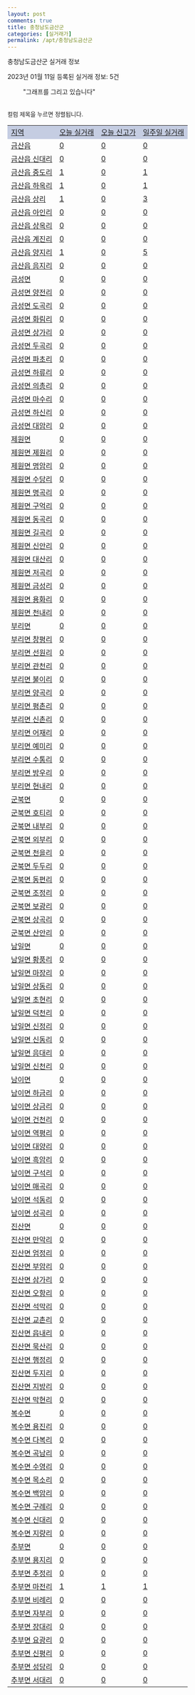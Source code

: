 ```yaml
---
layout: post
comments: true
title: 충청남도금산군
categories: [실거래가]
permalink: /apt/충청남도금산군
---
```


충청남도금산군 실거래 정보

2023년 01월 11일 등록된 실거래 정보: 5건

<!--<script async src="https://pagead2.googlesyndication.com/pagead/js/adsbygoogle.js?client=ca-pub-3485438051770037"
 crossorigin="anonymous"></script>-->

<script type="text/javascript">
  google.charts.load('current', {'packages':['corechart']});
  google.charts.setOnLoadCallback(drawChart);

  function drawChart() {
    var data = google.visualization.arrayToDataTable([['거래일', '매매', '전월세', '전매'], ['21-01', 8, 0, 0], ['21-02', 41, 9, 0], ['21-03', 1, 0, 0], ['21-04', 1, 0, 0], ['21-05', 1, 0, 0], ['21-06', 0, 2, 0], ['21-07', 3, 0, 0], ['21-08', 11, 0, 2], ['21-09', 1, 0, 0], ['21-10', 1, 0, 0], ['21-11', 1, 1, 0], ['21-12', 0, 1, 0], ['22-01', 22, 3, 1], ['22-02', 14, 6, 12], ['22-03', 33, 10, 5], ['22-04', 36, 8, 11], ['22-05', 38, 16, 21], ['22-06', 24, 11, 11], ['22-07', 16, 15, 6], ['22-08', 16, 8, 7], ['22-09', 13, 16, 2], ['22-10', 12, 11, 2], ['22-11', 13, 13, 4], ['22-12', 17, 7, 11], ['23-01', 1, 1, 4]]);

    var options = {
      title: '최근 1년간 유형별 거래량 추이',
      legend: { position: 'bottom' }
    };

    setTimeout(function() {
        var chart = new google.visualization.LineChart(document.getElementById('columnchart_material'));
        chart.draw(data, (options));
        document.getElementById('loading').style.display = 'none';
        var dayLabel = (new Date()).getDay();
        if (dayLabel < 2) {
            sorttable.innerSortFunction.apply(document.getElementById('week'), []);
            sorttable.innerSortFunction.apply(document.getElementById('week'), []);        
        }
        else {
            sorttable.innerSortFunction.apply(document.getElementById('today'), []);
            sorttable.innerSortFunction.apply(document.getElementById('today'), []);
        }
    }, 200);

  }
</script>

<div id="loading" style="z-index:20; display: block; margin-left: 35px">"그래프를 그리고 있습니다"</div>
<div id="columnchart_material" style="width: 95%; margin-left: -35px; display: block"></div>
<!--<div style="width: 95%; margin-left: -35px; display: block">
      <script async src="https://pagead2.googlesyndication.com/pagead/js/adsbygoogle.js?client=ca-pub-3485438051770037"
          crossorigin="anonymous"></script>
      <ins class="adsbygoogle"
          style="display:block"
          data-ad-format="fluid"
          data-ad-layout-key="-fb+5w+4e-db+86"
          data-ad-client="ca-pub-3485438051770037"
          data-ad-slot="1827090281"></ins>
      <script>
          (adsbygoogle = window.adsbygoogle || []).push({});
      </script>
</div>-->
<br>

<font size='small' style='font-size: small;'>컬럼 제목을 누르면 정렬됩니다.</font>
<table class="sortable">
  <tr style='background-color: rgba(114, 132, 186,0.4);'>
    <td id="region"><a href="#">지역</a></td>
    <td id="today"><a href="#">오늘 실거래</a></td>
    <td id="today_new"><a href="#">오늘 신고가</a></td>
    <td id="week"><a href="#">일주일 실거래</a></td>
  </tr>

  
  <tr class="item">
    <td><a href="충청남도금산군금산읍">금산읍</a></td>
    <td><a href="충청남도금산군금산읍">0</a></td>
    <td><a href="충청남도금산군금산읍">0</a></td>
    <td><a href="충청남도금산군금산읍">0</a></td>
  </tr>
    

  <tr class="item">
    <td><a href="충청남도금산군금산읍신대리">금산읍 신대리</a></td>
    <td><a href="충청남도금산군금산읍신대리">0</a></td>
    <td><a href="충청남도금산군금산읍신대리">0</a></td>
    <td><a href="충청남도금산군금산읍신대리">0</a></td>
  </tr>
    

  <tr class="item">
    <td><a href="충청남도금산군금산읍중도리">금산읍 중도리</a></td>
    <td><a href="충청남도금산군금산읍중도리">1</a></td>
    <td><a href="충청남도금산군금산읍중도리">0</a></td>
    <td><a href="충청남도금산군금산읍중도리">1</a></td>
  </tr>
    

  <tr class="item">
    <td><a href="충청남도금산군금산읍하옥리">금산읍 하옥리</a></td>
    <td><a href="충청남도금산군금산읍하옥리">1</a></td>
    <td><a href="충청남도금산군금산읍하옥리">0</a></td>
    <td><a href="충청남도금산군금산읍하옥리">1</a></td>
  </tr>
    

  <tr class="item">
    <td><a href="충청남도금산군금산읍상리">금산읍 상리</a></td>
    <td><a href="충청남도금산군금산읍상리">1</a></td>
    <td><a href="충청남도금산군금산읍상리">0</a></td>
    <td><a href="충청남도금산군금산읍상리">3</a></td>
  </tr>
    

  <tr class="item">
    <td><a href="충청남도금산군금산읍아인리">금산읍 아인리</a></td>
    <td><a href="충청남도금산군금산읍아인리">0</a></td>
    <td><a href="충청남도금산군금산읍아인리">0</a></td>
    <td><a href="충청남도금산군금산읍아인리">0</a></td>
  </tr>
    

  <tr class="item">
    <td><a href="충청남도금산군금산읍상옥리">금산읍 상옥리</a></td>
    <td><a href="충청남도금산군금산읍상옥리">0</a></td>
    <td><a href="충청남도금산군금산읍상옥리">0</a></td>
    <td><a href="충청남도금산군금산읍상옥리">0</a></td>
  </tr>
    

  <tr class="item">
    <td><a href="충청남도금산군금산읍계진리">금산읍 계진리</a></td>
    <td><a href="충청남도금산군금산읍계진리">0</a></td>
    <td><a href="충청남도금산군금산읍계진리">0</a></td>
    <td><a href="충청남도금산군금산읍계진리">0</a></td>
  </tr>
    

  <tr class="item">
    <td><a href="충청남도금산군금산읍양지리">금산읍 양지리</a></td>
    <td><a href="충청남도금산군금산읍양지리">1</a></td>
    <td><a href="충청남도금산군금산읍양지리">0</a></td>
    <td><a href="충청남도금산군금산읍양지리">5</a></td>
  </tr>
    

  <tr class="item">
    <td><a href="충청남도금산군금산읍음지리">금산읍 음지리</a></td>
    <td><a href="충청남도금산군금산읍음지리">0</a></td>
    <td><a href="충청남도금산군금산읍음지리">0</a></td>
    <td><a href="충청남도금산군금산읍음지리">0</a></td>
  </tr>
    

  <tr class="item">
    <td><a href="충청남도금산군금성면">금성면</a></td>
    <td><a href="충청남도금산군금성면">0</a></td>
    <td><a href="충청남도금산군금성면">0</a></td>
    <td><a href="충청남도금산군금성면">0</a></td>
  </tr>
    

  <tr class="item">
    <td><a href="충청남도금산군금성면양전리">금성면 양전리</a></td>
    <td><a href="충청남도금산군금성면양전리">0</a></td>
    <td><a href="충청남도금산군금성면양전리">0</a></td>
    <td><a href="충청남도금산군금성면양전리">0</a></td>
  </tr>
    

  <tr class="item">
    <td><a href="충청남도금산군금성면도곡리">금성면 도곡리</a></td>
    <td><a href="충청남도금산군금성면도곡리">0</a></td>
    <td><a href="충청남도금산군금성면도곡리">0</a></td>
    <td><a href="충청남도금산군금성면도곡리">0</a></td>
  </tr>
    

  <tr class="item">
    <td><a href="충청남도금산군금성면화림리">금성면 화림리</a></td>
    <td><a href="충청남도금산군금성면화림리">0</a></td>
    <td><a href="충청남도금산군금성면화림리">0</a></td>
    <td><a href="충청남도금산군금성면화림리">0</a></td>
  </tr>
    

  <tr class="item">
    <td><a href="충청남도금산군금성면상가리">금성면 상가리</a></td>
    <td><a href="충청남도금산군금성면상가리">0</a></td>
    <td><a href="충청남도금산군금성면상가리">0</a></td>
    <td><a href="충청남도금산군금성면상가리">0</a></td>
  </tr>
    

  <tr class="item">
    <td><a href="충청남도금산군금성면두곡리">금성면 두곡리</a></td>
    <td><a href="충청남도금산군금성면두곡리">0</a></td>
    <td><a href="충청남도금산군금성면두곡리">0</a></td>
    <td><a href="충청남도금산군금성면두곡리">0</a></td>
  </tr>
    

  <tr class="item">
    <td><a href="충청남도금산군금성면파초리">금성면 파초리</a></td>
    <td><a href="충청남도금산군금성면파초리">0</a></td>
    <td><a href="충청남도금산군금성면파초리">0</a></td>
    <td><a href="충청남도금산군금성면파초리">0</a></td>
  </tr>
    

  <tr class="item">
    <td><a href="충청남도금산군금성면하류리">금성면 하류리</a></td>
    <td><a href="충청남도금산군금성면하류리">0</a></td>
    <td><a href="충청남도금산군금성면하류리">0</a></td>
    <td><a href="충청남도금산군금성면하류리">0</a></td>
  </tr>
    

  <tr class="item">
    <td><a href="충청남도금산군금성면의총리">금성면 의총리</a></td>
    <td><a href="충청남도금산군금성면의총리">0</a></td>
    <td><a href="충청남도금산군금성면의총리">0</a></td>
    <td><a href="충청남도금산군금성면의총리">0</a></td>
  </tr>
    

  <tr class="item">
    <td><a href="충청남도금산군금성면마수리">금성면 마수리</a></td>
    <td><a href="충청남도금산군금성면마수리">0</a></td>
    <td><a href="충청남도금산군금성면마수리">0</a></td>
    <td><a href="충청남도금산군금성면마수리">0</a></td>
  </tr>
    

  <tr class="item">
    <td><a href="충청남도금산군금성면하신리">금성면 하신리</a></td>
    <td><a href="충청남도금산군금성면하신리">0</a></td>
    <td><a href="충청남도금산군금성면하신리">0</a></td>
    <td><a href="충청남도금산군금성면하신리">0</a></td>
  </tr>
    

  <tr class="item">
    <td><a href="충청남도금산군금성면대암리">금성면 대암리</a></td>
    <td><a href="충청남도금산군금성면대암리">0</a></td>
    <td><a href="충청남도금산군금성면대암리">0</a></td>
    <td><a href="충청남도금산군금성면대암리">0</a></td>
  </tr>
    

  <tr class="item">
    <td><a href="충청남도금산군제원면">제원면</a></td>
    <td><a href="충청남도금산군제원면">0</a></td>
    <td><a href="충청남도금산군제원면">0</a></td>
    <td><a href="충청남도금산군제원면">0</a></td>
  </tr>
    

  <tr class="item">
    <td><a href="충청남도금산군제원면제원리">제원면 제원리</a></td>
    <td><a href="충청남도금산군제원면제원리">0</a></td>
    <td><a href="충청남도금산군제원면제원리">0</a></td>
    <td><a href="충청남도금산군제원면제원리">0</a></td>
  </tr>
    

  <tr class="item">
    <td><a href="충청남도금산군제원면명암리">제원면 명암리</a></td>
    <td><a href="충청남도금산군제원면명암리">0</a></td>
    <td><a href="충청남도금산군제원면명암리">0</a></td>
    <td><a href="충청남도금산군제원면명암리">0</a></td>
  </tr>
    

  <tr class="item">
    <td><a href="충청남도금산군제원면수당리">제원면 수당리</a></td>
    <td><a href="충청남도금산군제원면수당리">0</a></td>
    <td><a href="충청남도금산군제원면수당리">0</a></td>
    <td><a href="충청남도금산군제원면수당리">0</a></td>
  </tr>
    

  <tr class="item">
    <td><a href="충청남도금산군제원면명곡리">제원면 명곡리</a></td>
    <td><a href="충청남도금산군제원면명곡리">0</a></td>
    <td><a href="충청남도금산군제원면명곡리">0</a></td>
    <td><a href="충청남도금산군제원면명곡리">0</a></td>
  </tr>
    

  <tr class="item">
    <td><a href="충청남도금산군제원면구억리">제원면 구억리</a></td>
    <td><a href="충청남도금산군제원면구억리">0</a></td>
    <td><a href="충청남도금산군제원면구억리">0</a></td>
    <td><a href="충청남도금산군제원면구억리">0</a></td>
  </tr>
    

  <tr class="item">
    <td><a href="충청남도금산군제원면동곡리">제원면 동곡리</a></td>
    <td><a href="충청남도금산군제원면동곡리">0</a></td>
    <td><a href="충청남도금산군제원면동곡리">0</a></td>
    <td><a href="충청남도금산군제원면동곡리">0</a></td>
  </tr>
    

  <tr class="item">
    <td><a href="충청남도금산군제원면길곡리">제원면 길곡리</a></td>
    <td><a href="충청남도금산군제원면길곡리">0</a></td>
    <td><a href="충청남도금산군제원면길곡리">0</a></td>
    <td><a href="충청남도금산군제원면길곡리">0</a></td>
  </tr>
    

  <tr class="item">
    <td><a href="충청남도금산군제원면신안리">제원면 신안리</a></td>
    <td><a href="충청남도금산군제원면신안리">0</a></td>
    <td><a href="충청남도금산군제원면신안리">0</a></td>
    <td><a href="충청남도금산군제원면신안리">0</a></td>
  </tr>
    

  <tr class="item">
    <td><a href="충청남도금산군제원면대산리">제원면 대산리</a></td>
    <td><a href="충청남도금산군제원면대산리">0</a></td>
    <td><a href="충청남도금산군제원면대산리">0</a></td>
    <td><a href="충청남도금산군제원면대산리">0</a></td>
  </tr>
    

  <tr class="item">
    <td><a href="충청남도금산군제원면저곡리">제원면 저곡리</a></td>
    <td><a href="충청남도금산군제원면저곡리">0</a></td>
    <td><a href="충청남도금산군제원면저곡리">0</a></td>
    <td><a href="충청남도금산군제원면저곡리">0</a></td>
  </tr>
    

  <tr class="item">
    <td><a href="충청남도금산군제원면금성리">제원면 금성리</a></td>
    <td><a href="충청남도금산군제원면금성리">0</a></td>
    <td><a href="충청남도금산군제원면금성리">0</a></td>
    <td><a href="충청남도금산군제원면금성리">0</a></td>
  </tr>
    

  <tr class="item">
    <td><a href="충청남도금산군제원면용화리">제원면 용화리</a></td>
    <td><a href="충청남도금산군제원면용화리">0</a></td>
    <td><a href="충청남도금산군제원면용화리">0</a></td>
    <td><a href="충청남도금산군제원면용화리">0</a></td>
  </tr>
    

  <tr class="item">
    <td><a href="충청남도금산군제원면천내리">제원면 천내리</a></td>
    <td><a href="충청남도금산군제원면천내리">0</a></td>
    <td><a href="충청남도금산군제원면천내리">0</a></td>
    <td><a href="충청남도금산군제원면천내리">0</a></td>
  </tr>
    

  <tr class="item">
    <td><a href="충청남도금산군부리면">부리면</a></td>
    <td><a href="충청남도금산군부리면">0</a></td>
    <td><a href="충청남도금산군부리면">0</a></td>
    <td><a href="충청남도금산군부리면">0</a></td>
  </tr>
    

  <tr class="item">
    <td><a href="충청남도금산군부리면창평리">부리면 창평리</a></td>
    <td><a href="충청남도금산군부리면창평리">0</a></td>
    <td><a href="충청남도금산군부리면창평리">0</a></td>
    <td><a href="충청남도금산군부리면창평리">0</a></td>
  </tr>
    

  <tr class="item">
    <td><a href="충청남도금산군부리면선원리">부리면 선원리</a></td>
    <td><a href="충청남도금산군부리면선원리">0</a></td>
    <td><a href="충청남도금산군부리면선원리">0</a></td>
    <td><a href="충청남도금산군부리면선원리">0</a></td>
  </tr>
    

  <tr class="item">
    <td><a href="충청남도금산군부리면관천리">부리면 관천리</a></td>
    <td><a href="충청남도금산군부리면관천리">0</a></td>
    <td><a href="충청남도금산군부리면관천리">0</a></td>
    <td><a href="충청남도금산군부리면관천리">0</a></td>
  </tr>
    

  <tr class="item">
    <td><a href="충청남도금산군부리면불이리">부리면 불이리</a></td>
    <td><a href="충청남도금산군부리면불이리">0</a></td>
    <td><a href="충청남도금산군부리면불이리">0</a></td>
    <td><a href="충청남도금산군부리면불이리">0</a></td>
  </tr>
    

  <tr class="item">
    <td><a href="충청남도금산군부리면양곡리">부리면 양곡리</a></td>
    <td><a href="충청남도금산군부리면양곡리">0</a></td>
    <td><a href="충청남도금산군부리면양곡리">0</a></td>
    <td><a href="충청남도금산군부리면양곡리">0</a></td>
  </tr>
    

  <tr class="item">
    <td><a href="충청남도금산군부리면평촌리">부리면 평촌리</a></td>
    <td><a href="충청남도금산군부리면평촌리">0</a></td>
    <td><a href="충청남도금산군부리면평촌리">0</a></td>
    <td><a href="충청남도금산군부리면평촌리">0</a></td>
  </tr>
    

  <tr class="item">
    <td><a href="충청남도금산군부리면신촌리">부리면 신촌리</a></td>
    <td><a href="충청남도금산군부리면신촌리">0</a></td>
    <td><a href="충청남도금산군부리면신촌리">0</a></td>
    <td><a href="충청남도금산군부리면신촌리">0</a></td>
  </tr>
    

  <tr class="item">
    <td><a href="충청남도금산군부리면어재리">부리면 어재리</a></td>
    <td><a href="충청남도금산군부리면어재리">0</a></td>
    <td><a href="충청남도금산군부리면어재리">0</a></td>
    <td><a href="충청남도금산군부리면어재리">0</a></td>
  </tr>
    

  <tr class="item">
    <td><a href="충청남도금산군부리면예미리">부리면 예미리</a></td>
    <td><a href="충청남도금산군부리면예미리">0</a></td>
    <td><a href="충청남도금산군부리면예미리">0</a></td>
    <td><a href="충청남도금산군부리면예미리">0</a></td>
  </tr>
    

  <tr class="item">
    <td><a href="충청남도금산군부리면수통리">부리면 수통리</a></td>
    <td><a href="충청남도금산군부리면수통리">0</a></td>
    <td><a href="충청남도금산군부리면수통리">0</a></td>
    <td><a href="충청남도금산군부리면수통리">0</a></td>
  </tr>
    

  <tr class="item">
    <td><a href="충청남도금산군부리면방우리">부리면 방우리</a></td>
    <td><a href="충청남도금산군부리면방우리">0</a></td>
    <td><a href="충청남도금산군부리면방우리">0</a></td>
    <td><a href="충청남도금산군부리면방우리">0</a></td>
  </tr>
    

  <tr class="item">
    <td><a href="충청남도금산군부리면현내리">부리면 현내리</a></td>
    <td><a href="충청남도금산군부리면현내리">0</a></td>
    <td><a href="충청남도금산군부리면현내리">0</a></td>
    <td><a href="충청남도금산군부리면현내리">0</a></td>
  </tr>
    

  <tr class="item">
    <td><a href="충청남도금산군군북면">군북면</a></td>
    <td><a href="충청남도금산군군북면">0</a></td>
    <td><a href="충청남도금산군군북면">0</a></td>
    <td><a href="충청남도금산군군북면">0</a></td>
  </tr>
    

  <tr class="item">
    <td><a href="충청남도금산군군북면호티리">군북면 호티리</a></td>
    <td><a href="충청남도금산군군북면호티리">0</a></td>
    <td><a href="충청남도금산군군북면호티리">0</a></td>
    <td><a href="충청남도금산군군북면호티리">0</a></td>
  </tr>
    

  <tr class="item">
    <td><a href="충청남도금산군군북면내부리">군북면 내부리</a></td>
    <td><a href="충청남도금산군군북면내부리">0</a></td>
    <td><a href="충청남도금산군군북면내부리">0</a></td>
    <td><a href="충청남도금산군군북면내부리">0</a></td>
  </tr>
    

  <tr class="item">
    <td><a href="충청남도금산군군북면외부리">군북면 외부리</a></td>
    <td><a href="충청남도금산군군북면외부리">0</a></td>
    <td><a href="충청남도금산군군북면외부리">0</a></td>
    <td><a href="충청남도금산군군북면외부리">0</a></td>
  </tr>
    

  <tr class="item">
    <td><a href="충청남도금산군군북면천을리">군북면 천을리</a></td>
    <td><a href="충청남도금산군군북면천을리">0</a></td>
    <td><a href="충청남도금산군군북면천을리">0</a></td>
    <td><a href="충청남도금산군군북면천을리">0</a></td>
  </tr>
    

  <tr class="item">
    <td><a href="충청남도금산군군북면두두리">군북면 두두리</a></td>
    <td><a href="충청남도금산군군북면두두리">0</a></td>
    <td><a href="충청남도금산군군북면두두리">0</a></td>
    <td><a href="충청남도금산군군북면두두리">0</a></td>
  </tr>
    

  <tr class="item">
    <td><a href="충청남도금산군군북면동편리">군북면 동편리</a></td>
    <td><a href="충청남도금산군군북면동편리">0</a></td>
    <td><a href="충청남도금산군군북면동편리">0</a></td>
    <td><a href="충청남도금산군군북면동편리">0</a></td>
  </tr>
    

  <tr class="item">
    <td><a href="충청남도금산군군북면조정리">군북면 조정리</a></td>
    <td><a href="충청남도금산군군북면조정리">0</a></td>
    <td><a href="충청남도금산군군북면조정리">0</a></td>
    <td><a href="충청남도금산군군북면조정리">0</a></td>
  </tr>
    

  <tr class="item">
    <td><a href="충청남도금산군군북면보광리">군북면 보광리</a></td>
    <td><a href="충청남도금산군군북면보광리">0</a></td>
    <td><a href="충청남도금산군군북면보광리">0</a></td>
    <td><a href="충청남도금산군군북면보광리">0</a></td>
  </tr>
    

  <tr class="item">
    <td><a href="충청남도금산군군북면상곡리">군북면 상곡리</a></td>
    <td><a href="충청남도금산군군북면상곡리">0</a></td>
    <td><a href="충청남도금산군군북면상곡리">0</a></td>
    <td><a href="충청남도금산군군북면상곡리">0</a></td>
  </tr>
    

  <tr class="item">
    <td><a href="충청남도금산군군북면산안리">군북면 산안리</a></td>
    <td><a href="충청남도금산군군북면산안리">0</a></td>
    <td><a href="충청남도금산군군북면산안리">0</a></td>
    <td><a href="충청남도금산군군북면산안리">0</a></td>
  </tr>
    

  <tr class="item">
    <td><a href="충청남도금산군남일면">남일면</a></td>
    <td><a href="충청남도금산군남일면">0</a></td>
    <td><a href="충청남도금산군남일면">0</a></td>
    <td><a href="충청남도금산군남일면">0</a></td>
  </tr>
    

  <tr class="item">
    <td><a href="충청남도금산군남일면황풍리">남일면 황풍리</a></td>
    <td><a href="충청남도금산군남일면황풍리">0</a></td>
    <td><a href="충청남도금산군남일면황풍리">0</a></td>
    <td><a href="충청남도금산군남일면황풍리">0</a></td>
  </tr>
    

  <tr class="item">
    <td><a href="충청남도금산군남일면마장리">남일면 마장리</a></td>
    <td><a href="충청남도금산군남일면마장리">0</a></td>
    <td><a href="충청남도금산군남일면마장리">0</a></td>
    <td><a href="충청남도금산군남일면마장리">0</a></td>
  </tr>
    

  <tr class="item">
    <td><a href="충청남도금산군남일면상동리">남일면 상동리</a></td>
    <td><a href="충청남도금산군남일면상동리">0</a></td>
    <td><a href="충청남도금산군남일면상동리">0</a></td>
    <td><a href="충청남도금산군남일면상동리">0</a></td>
  </tr>
    

  <tr class="item">
    <td><a href="충청남도금산군남일면초현리">남일면 초현리</a></td>
    <td><a href="충청남도금산군남일면초현리">0</a></td>
    <td><a href="충청남도금산군남일면초현리">0</a></td>
    <td><a href="충청남도금산군남일면초현리">0</a></td>
  </tr>
    

  <tr class="item">
    <td><a href="충청남도금산군남일면덕천리">남일면 덕천리</a></td>
    <td><a href="충청남도금산군남일면덕천리">0</a></td>
    <td><a href="충청남도금산군남일면덕천리">0</a></td>
    <td><a href="충청남도금산군남일면덕천리">0</a></td>
  </tr>
    

  <tr class="item">
    <td><a href="충청남도금산군남일면신정리">남일면 신정리</a></td>
    <td><a href="충청남도금산군남일면신정리">0</a></td>
    <td><a href="충청남도금산군남일면신정리">0</a></td>
    <td><a href="충청남도금산군남일면신정리">0</a></td>
  </tr>
    

  <tr class="item">
    <td><a href="충청남도금산군남일면신동리">남일면 신동리</a></td>
    <td><a href="충청남도금산군남일면신동리">0</a></td>
    <td><a href="충청남도금산군남일면신동리">0</a></td>
    <td><a href="충청남도금산군남일면신동리">0</a></td>
  </tr>
    

  <tr class="item">
    <td><a href="충청남도금산군남일면음대리">남일면 음대리</a></td>
    <td><a href="충청남도금산군남일면음대리">0</a></td>
    <td><a href="충청남도금산군남일면음대리">0</a></td>
    <td><a href="충청남도금산군남일면음대리">0</a></td>
  </tr>
    

  <tr class="item">
    <td><a href="충청남도금산군남일면신천리">남일면 신천리</a></td>
    <td><a href="충청남도금산군남일면신천리">0</a></td>
    <td><a href="충청남도금산군남일면신천리">0</a></td>
    <td><a href="충청남도금산군남일면신천리">0</a></td>
  </tr>
    

  <tr class="item">
    <td><a href="충청남도금산군남이면">남이면</a></td>
    <td><a href="충청남도금산군남이면">0</a></td>
    <td><a href="충청남도금산군남이면">0</a></td>
    <td><a href="충청남도금산군남이면">0</a></td>
  </tr>
    

  <tr class="item">
    <td><a href="충청남도금산군남이면하금리">남이면 하금리</a></td>
    <td><a href="충청남도금산군남이면하금리">0</a></td>
    <td><a href="충청남도금산군남이면하금리">0</a></td>
    <td><a href="충청남도금산군남이면하금리">0</a></td>
  </tr>
    

  <tr class="item">
    <td><a href="충청남도금산군남이면상금리">남이면 상금리</a></td>
    <td><a href="충청남도금산군남이면상금리">0</a></td>
    <td><a href="충청남도금산군남이면상금리">0</a></td>
    <td><a href="충청남도금산군남이면상금리">0</a></td>
  </tr>
    

  <tr class="item">
    <td><a href="충청남도금산군남이면건천리">남이면 건천리</a></td>
    <td><a href="충청남도금산군남이면건천리">0</a></td>
    <td><a href="충청남도금산군남이면건천리">0</a></td>
    <td><a href="충청남도금산군남이면건천리">0</a></td>
  </tr>
    

  <tr class="item">
    <td><a href="충청남도금산군남이면역평리">남이면 역평리</a></td>
    <td><a href="충청남도금산군남이면역평리">0</a></td>
    <td><a href="충청남도금산군남이면역평리">0</a></td>
    <td><a href="충청남도금산군남이면역평리">0</a></td>
  </tr>
    

  <tr class="item">
    <td><a href="충청남도금산군남이면대양리">남이면 대양리</a></td>
    <td><a href="충청남도금산군남이면대양리">0</a></td>
    <td><a href="충청남도금산군남이면대양리">0</a></td>
    <td><a href="충청남도금산군남이면대양리">0</a></td>
  </tr>
    

  <tr class="item">
    <td><a href="충청남도금산군남이면흑암리">남이면 흑암리</a></td>
    <td><a href="충청남도금산군남이면흑암리">0</a></td>
    <td><a href="충청남도금산군남이면흑암리">0</a></td>
    <td><a href="충청남도금산군남이면흑암리">0</a></td>
  </tr>
    

  <tr class="item">
    <td><a href="충청남도금산군남이면구석리">남이면 구석리</a></td>
    <td><a href="충청남도금산군남이면구석리">0</a></td>
    <td><a href="충청남도금산군남이면구석리">0</a></td>
    <td><a href="충청남도금산군남이면구석리">0</a></td>
  </tr>
    

  <tr class="item">
    <td><a href="충청남도금산군남이면매곡리">남이면 매곡리</a></td>
    <td><a href="충청남도금산군남이면매곡리">0</a></td>
    <td><a href="충청남도금산군남이면매곡리">0</a></td>
    <td><a href="충청남도금산군남이면매곡리">0</a></td>
  </tr>
    

  <tr class="item">
    <td><a href="충청남도금산군남이면석동리">남이면 석동리</a></td>
    <td><a href="충청남도금산군남이면석동리">0</a></td>
    <td><a href="충청남도금산군남이면석동리">0</a></td>
    <td><a href="충청남도금산군남이면석동리">0</a></td>
  </tr>
    

  <tr class="item">
    <td><a href="충청남도금산군남이면성곡리">남이면 성곡리</a></td>
    <td><a href="충청남도금산군남이면성곡리">0</a></td>
    <td><a href="충청남도금산군남이면성곡리">0</a></td>
    <td><a href="충청남도금산군남이면성곡리">0</a></td>
  </tr>
    

  <tr class="item">
    <td><a href="충청남도금산군진산면">진산면</a></td>
    <td><a href="충청남도금산군진산면">0</a></td>
    <td><a href="충청남도금산군진산면">0</a></td>
    <td><a href="충청남도금산군진산면">0</a></td>
  </tr>
    

  <tr class="item">
    <td><a href="충청남도금산군진산면만악리">진산면 만악리</a></td>
    <td><a href="충청남도금산군진산면만악리">0</a></td>
    <td><a href="충청남도금산군진산면만악리">0</a></td>
    <td><a href="충청남도금산군진산면만악리">0</a></td>
  </tr>
    

  <tr class="item">
    <td><a href="충청남도금산군진산면엄정리">진산면 엄정리</a></td>
    <td><a href="충청남도금산군진산면엄정리">0</a></td>
    <td><a href="충청남도금산군진산면엄정리">0</a></td>
    <td><a href="충청남도금산군진산면엄정리">0</a></td>
  </tr>
    

  <tr class="item">
    <td><a href="충청남도금산군진산면부암리">진산면 부암리</a></td>
    <td><a href="충청남도금산군진산면부암리">0</a></td>
    <td><a href="충청남도금산군진산면부암리">0</a></td>
    <td><a href="충청남도금산군진산면부암리">0</a></td>
  </tr>
    

  <tr class="item">
    <td><a href="충청남도금산군진산면삼가리">진산면 삼가리</a></td>
    <td><a href="충청남도금산군진산면삼가리">0</a></td>
    <td><a href="충청남도금산군진산면삼가리">0</a></td>
    <td><a href="충청남도금산군진산면삼가리">0</a></td>
  </tr>
    

  <tr class="item">
    <td><a href="충청남도금산군진산면오항리">진산면 오항리</a></td>
    <td><a href="충청남도금산군진산면오항리">0</a></td>
    <td><a href="충청남도금산군진산면오항리">0</a></td>
    <td><a href="충청남도금산군진산면오항리">0</a></td>
  </tr>
    

  <tr class="item">
    <td><a href="충청남도금산군진산면석막리">진산면 석막리</a></td>
    <td><a href="충청남도금산군진산면석막리">0</a></td>
    <td><a href="충청남도금산군진산면석막리">0</a></td>
    <td><a href="충청남도금산군진산면석막리">0</a></td>
  </tr>
    

  <tr class="item">
    <td><a href="충청남도금산군진산면교촌리">진산면 교촌리</a></td>
    <td><a href="충청남도금산군진산면교촌리">0</a></td>
    <td><a href="충청남도금산군진산면교촌리">0</a></td>
    <td><a href="충청남도금산군진산면교촌리">0</a></td>
  </tr>
    

  <tr class="item">
    <td><a href="충청남도금산군진산면읍내리">진산면 읍내리</a></td>
    <td><a href="충청남도금산군진산면읍내리">0</a></td>
    <td><a href="충청남도금산군진산면읍내리">0</a></td>
    <td><a href="충청남도금산군진산면읍내리">0</a></td>
  </tr>
    

  <tr class="item">
    <td><a href="충청남도금산군진산면묵산리">진산면 묵산리</a></td>
    <td><a href="충청남도금산군진산면묵산리">0</a></td>
    <td><a href="충청남도금산군진산면묵산리">0</a></td>
    <td><a href="충청남도금산군진산면묵산리">0</a></td>
  </tr>
    

  <tr class="item">
    <td><a href="충청남도금산군진산면행정리">진산면 행정리</a></td>
    <td><a href="충청남도금산군진산면행정리">0</a></td>
    <td><a href="충청남도금산군진산면행정리">0</a></td>
    <td><a href="충청남도금산군진산면행정리">0</a></td>
  </tr>
    

  <tr class="item">
    <td><a href="충청남도금산군진산면두지리">진산면 두지리</a></td>
    <td><a href="충청남도금산군진산면두지리">0</a></td>
    <td><a href="충청남도금산군진산면두지리">0</a></td>
    <td><a href="충청남도금산군진산면두지리">0</a></td>
  </tr>
    

  <tr class="item">
    <td><a href="충청남도금산군진산면지방리">진산면 지방리</a></td>
    <td><a href="충청남도금산군진산면지방리">0</a></td>
    <td><a href="충청남도금산군진산면지방리">0</a></td>
    <td><a href="충청남도금산군진산면지방리">0</a></td>
  </tr>
    

  <tr class="item">
    <td><a href="충청남도금산군진산면막현리">진산면 막현리</a></td>
    <td><a href="충청남도금산군진산면막현리">0</a></td>
    <td><a href="충청남도금산군진산면막현리">0</a></td>
    <td><a href="충청남도금산군진산면막현리">0</a></td>
  </tr>
    

  <tr class="item">
    <td><a href="충청남도금산군복수면">복수면</a></td>
    <td><a href="충청남도금산군복수면">0</a></td>
    <td><a href="충청남도금산군복수면">0</a></td>
    <td><a href="충청남도금산군복수면">0</a></td>
  </tr>
    

  <tr class="item">
    <td><a href="충청남도금산군복수면용진리">복수면 용진리</a></td>
    <td><a href="충청남도금산군복수면용진리">0</a></td>
    <td><a href="충청남도금산군복수면용진리">0</a></td>
    <td><a href="충청남도금산군복수면용진리">0</a></td>
  </tr>
    

  <tr class="item">
    <td><a href="충청남도금산군복수면다복리">복수면 다복리</a></td>
    <td><a href="충청남도금산군복수면다복리">0</a></td>
    <td><a href="충청남도금산군복수면다복리">0</a></td>
    <td><a href="충청남도금산군복수면다복리">0</a></td>
  </tr>
    

  <tr class="item">
    <td><a href="충청남도금산군복수면곡남리">복수면 곡남리</a></td>
    <td><a href="충청남도금산군복수면곡남리">0</a></td>
    <td><a href="충청남도금산군복수면곡남리">0</a></td>
    <td><a href="충청남도금산군복수면곡남리">0</a></td>
  </tr>
    

  <tr class="item">
    <td><a href="충청남도금산군복수면수영리">복수면 수영리</a></td>
    <td><a href="충청남도금산군복수면수영리">0</a></td>
    <td><a href="충청남도금산군복수면수영리">0</a></td>
    <td><a href="충청남도금산군복수면수영리">0</a></td>
  </tr>
    

  <tr class="item">
    <td><a href="충청남도금산군복수면목소리">복수면 목소리</a></td>
    <td><a href="충청남도금산군복수면목소리">0</a></td>
    <td><a href="충청남도금산군복수면목소리">0</a></td>
    <td><a href="충청남도금산군복수면목소리">0</a></td>
  </tr>
    

  <tr class="item">
    <td><a href="충청남도금산군복수면백암리">복수면 백암리</a></td>
    <td><a href="충청남도금산군복수면백암리">0</a></td>
    <td><a href="충청남도금산군복수면백암리">0</a></td>
    <td><a href="충청남도금산군복수면백암리">0</a></td>
  </tr>
    

  <tr class="item">
    <td><a href="충청남도금산군복수면구례리">복수면 구례리</a></td>
    <td><a href="충청남도금산군복수면구례리">0</a></td>
    <td><a href="충청남도금산군복수면구례리">0</a></td>
    <td><a href="충청남도금산군복수면구례리">0</a></td>
  </tr>
    

  <tr class="item">
    <td><a href="충청남도금산군복수면신대리">복수면 신대리</a></td>
    <td><a href="충청남도금산군복수면신대리">0</a></td>
    <td><a href="충청남도금산군복수면신대리">0</a></td>
    <td><a href="충청남도금산군복수면신대리">0</a></td>
  </tr>
    

  <tr class="item">
    <td><a href="충청남도금산군복수면지량리">복수면 지량리</a></td>
    <td><a href="충청남도금산군복수면지량리">0</a></td>
    <td><a href="충청남도금산군복수면지량리">0</a></td>
    <td><a href="충청남도금산군복수면지량리">0</a></td>
  </tr>
    

  <tr class="item">
    <td><a href="충청남도금산군추부면">추부면</a></td>
    <td><a href="충청남도금산군추부면">0</a></td>
    <td><a href="충청남도금산군추부면">0</a></td>
    <td><a href="충청남도금산군추부면">0</a></td>
  </tr>
    

  <tr class="item">
    <td><a href="충청남도금산군추부면용지리">추부면 용지리</a></td>
    <td><a href="충청남도금산군추부면용지리">0</a></td>
    <td><a href="충청남도금산군추부면용지리">0</a></td>
    <td><a href="충청남도금산군추부면용지리">0</a></td>
  </tr>
    

  <tr class="item">
    <td><a href="충청남도금산군추부면추정리">추부면 추정리</a></td>
    <td><a href="충청남도금산군추부면추정리">0</a></td>
    <td><a href="충청남도금산군추부면추정리">0</a></td>
    <td><a href="충청남도금산군추부면추정리">0</a></td>
  </tr>
    

  <tr class="item">
    <td><a href="충청남도금산군추부면마전리">추부면 마전리</a></td>
    <td><a href="충청남도금산군추부면마전리">1</a></td>
    <td><a href="충청남도금산군추부면마전리">1</a></td>
    <td><a href="충청남도금산군추부면마전리">1</a></td>
  </tr>
    

  <tr class="item">
    <td><a href="충청남도금산군추부면비례리">추부면 비례리</a></td>
    <td><a href="충청남도금산군추부면비례리">0</a></td>
    <td><a href="충청남도금산군추부면비례리">0</a></td>
    <td><a href="충청남도금산군추부면비례리">0</a></td>
  </tr>
    

  <tr class="item">
    <td><a href="충청남도금산군추부면자부리">추부면 자부리</a></td>
    <td><a href="충청남도금산군추부면자부리">0</a></td>
    <td><a href="충청남도금산군추부면자부리">0</a></td>
    <td><a href="충청남도금산군추부면자부리">0</a></td>
  </tr>
    

  <tr class="item">
    <td><a href="충청남도금산군추부면장대리">추부면 장대리</a></td>
    <td><a href="충청남도금산군추부면장대리">0</a></td>
    <td><a href="충청남도금산군추부면장대리">0</a></td>
    <td><a href="충청남도금산군추부면장대리">0</a></td>
  </tr>
    

  <tr class="item">
    <td><a href="충청남도금산군추부면요광리">추부면 요광리</a></td>
    <td><a href="충청남도금산군추부면요광리">0</a></td>
    <td><a href="충청남도금산군추부면요광리">0</a></td>
    <td><a href="충청남도금산군추부면요광리">0</a></td>
  </tr>
    

  <tr class="item">
    <td><a href="충청남도금산군추부면신평리">추부면 신평리</a></td>
    <td><a href="충청남도금산군추부면신평리">0</a></td>
    <td><a href="충청남도금산군추부면신평리">0</a></td>
    <td><a href="충청남도금산군추부면신평리">0</a></td>
  </tr>
    

  <tr class="item">
    <td><a href="충청남도금산군추부면성당리">추부면 성당리</a></td>
    <td><a href="충청남도금산군추부면성당리">0</a></td>
    <td><a href="충청남도금산군추부면성당리">0</a></td>
    <td><a href="충청남도금산군추부면성당리">0</a></td>
  </tr>
    

  <tr class="item">
    <td><a href="충청남도금산군추부면서대리">추부면 서대리</a></td>
    <td><a href="충청남도금산군추부면서대리">0</a></td>
    <td><a href="충청남도금산군추부면서대리">0</a></td>
    <td><a href="충청남도금산군추부면서대리">0</a></td>
  </tr>
    


</table>


    